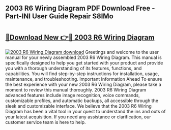 ## 2003 R6 Wiring Diagram PDF Download Free - Part-lNI User Guide Repair S8IMo

# <h2><a href="http://dfskbq.blite.top/?on=2003+R6+Wiring+Diagram">🔗Download New 👉🔴 2003 R6 Wiring Diagram</a></h2>

[![2003 R6 Wiring Diagram download](https://i.imgur.com/lujVjoI.png)](http://dfskbq.blite.top/?on=2003+R6+Wiring+Diagram)
Greetings and welcome to the user manual for your newly assembled 2003 R6 Wiring Diagram. This manual is specifically designed to help you get started with your product and provide you with a thorough understanding of its features, functions, and capabilities. You will find step-by-step instructions for installation, usage, maintenance, and troubleshooting. Important Information Ahead To ensure the best experience with your new 2003 R6 Wiring Diagram, please take a moment to review this manual thoroughly. 2003 R6 Wiring Diagram advanced features include image recognition, voice commands, customizable profiles, and automatic backups, all accessible through the sleek and customizable interface. We believe that the 2003 R6 Wiring Diagram has been a vital tool in your quest to understand the ins and outs of your latest acquisition. If you need any assistance or clarification, our customer service team is here to help.

